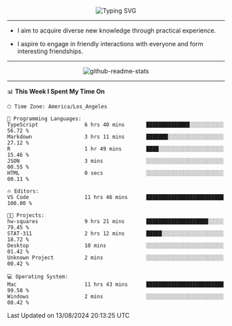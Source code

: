 <p align="center">
  <img src="https://readme-typing-svg.demolab.com?font=Fira+Code&weight=500&size=32&duration=2500&pause=1600&center=true&vCenter=true&random=false&width=1024&height=64&lines=Hi+there+%F0%9F%91%8B;I'm+delighted+you+could+make+it+here+%F0%9F%8E%89;I'm+Harry%2C+a+college+student+still+finding+my+way" alt="Typing SVG" />
</p>


---


- I aim to acquire diverse new knowledge through practical experience.

- I aspire to engage in friendly interactions with everyone and form interesting friendships.


---


<p align="center">
  <img src="https://github-readme-stats.vercel.app/api?username=Harry-Jing&show_icons=true" alt="github-readme-stats"/>
</p>


---

<!--START_SECTION:waka-->
📊 **This Week I Spent My Time On** 

```text
🕑︎ Time Zone: America/Los_Angeles

💬 Programming Languages: 
TypeScript               6 hrs 40 mins       ██████████████░░░░░░░░░░░   56.72 % 
Markdown                 3 hrs 11 mins       ███████░░░░░░░░░░░░░░░░░░   27.12 % 
R                        1 hr 49 mins        ████░░░░░░░░░░░░░░░░░░░░░   15.46 % 
JSON                     3 mins              ░░░░░░░░░░░░░░░░░░░░░░░░░   00.55 % 
HTML                     0 secs              ░░░░░░░░░░░░░░░░░░░░░░░░░   00.11 % 

🔥 Editors: 
VS Code                  11 hrs 46 mins      █████████████████████████   100.00 % 

🐱‍💻 Projects: 
hw-squares               9 hrs 21 mins       ████████████████████░░░░░   79.45 % 
STAT-311                 2 hrs 12 mins       █████░░░░░░░░░░░░░░░░░░░░   18.72 % 
Desktop                  10 mins             ░░░░░░░░░░░░░░░░░░░░░░░░░   01.42 % 
Unknown Project          2 mins              ░░░░░░░░░░░░░░░░░░░░░░░░░   00.42 % 

💻 Operating System: 
Mac                      11 hrs 43 mins      █████████████████████████   99.58 % 
Windows                  2 mins              ░░░░░░░░░░░░░░░░░░░░░░░░░   00.42 % 
```


 Last Updated on 13/08/2024 20:13:25 UTC
<!--END_SECTION:waka-->
